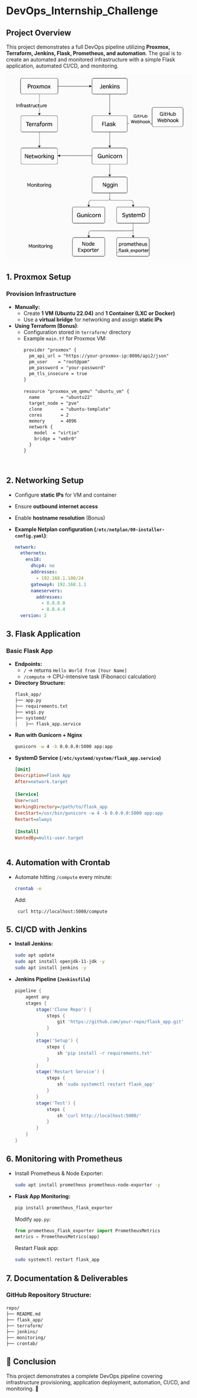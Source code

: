 # DevOps_Internship_Challenge #

## Project Overview
This project demonstrates a full DevOps pipeline utilizing **Proxmox, Terraform, Jenkins, Flask, Prometheus, and automation**. The goal is to create an automated and monitored infrastructure with a simple Flask application, automated CI/CD, and monitoring.

![Architecture Diagram](p.png)

## **1. Proxmox Setup**

### **Provision Infrastructure**
- **Manually:**
  - Create **1 VM (Ubuntu 22.04)** and **1 Container (LXC or Docker)**
  - Use a **virtual bridge** for networking and assign **static IPs**
- **Using Terraform (Bonus)**:
  - Configuration stored in `terraform/` directory
  - Example `main.tf` for Proxmox VM:
    ```hcl
    provider "proxmox" {
      pm_api_url = "https://your-proxmox-ip:8006/api2/json"
      pm_user    = "root@pam"
      pm_password = "your-password"
      pm_tls_insecure = true
    }

    resource "proxmox_vm_qemu" "ubuntu_vm" {
      name        = "ubuntu22"
      target_node = "pve"
      clone       = "ubuntu-template"
      cores       = 2
      memory      = 4096
      network {
        model  = "virtio"
        bridge = "vmbr0"
      }
    }



## **2. Networking Setup**
- Configure **static IPs** for VM and container
- Ensure **outbound internet access**
- Enable **hostname resolution** (Bonus)
- **Example Netplan configuration (`/etc/netplan/00-installer-config.yaml`)**:

  ```yaml
  network:
    ethernets:
      ens18:
        dhcp4: no
        addresses:
          - 192.168.1.100/24
        gateway4: 192.168.1.1
        nameservers:
          addresses:
            - 8.8.8.8
            - 8.8.4.4
    version: 2


## **3. Flask Application**
### **Basic Flask App**
- **Endpoints:**
  - `/` → returns `Hello World from [Your Name]`
  - `/compute` → CPU-intensive task (Fibonacci calculation)
- **Directory Structure:**
  ```plaintext
  flask_app/
  ├── app.py
  ├── requirements.txt
  ├── wsgi.py
  ├── systemd/
  │   ├── flask_app.service
  ```
- **Run with Gunicorn + Nginx**
  ```bash
  gunicorn -w 4 -b 0.0.0.0:5000 app:app
  ```
- **SystemD Service (`/etc/systemd/system/flask_app.service`)**
  ```ini
  [Unit]
  Description=Flask App
  After=network.target
  
  [Service]
  User=root
  WorkingDirectory=/path/to/flask_app
  ExecStart=/usr/bin/gunicorn -w 4 -b 0.0.0.0:5000 app:app
  Restart=always
  
  [Install]
  WantedBy=multi-user.target
 

## **4. Automation with Crontab**
- Automate hitting `/compute` every minute:
  ```bash
  crontab -e
  ```
  Add:
  ```plaintext
   curl http://localhost:5000/compute
    ```

## **5. CI/CD with Jenkins**
- **Install Jenkins:**
  ```bash
  sudo apt update
  sudo apt install openjdk-11-jdk -y
  sudo apt install jenkins -y
  ```
- **Jenkins Pipeline (`Jenkinsfile`)**
  ```groovy
  pipeline {
      agent any
      stages {
          stage('Clone Repo') {
              steps {
                  git 'https://github.com/your-repo/flask_app.git'
              }
          }
          stage('Setup') {
              steps {
                  sh 'pip install -r requirements.txt'
              }
          }
          stage('Restart Service') {
              steps {
                  sh 'sudo systemctl restart flask_app'
              }
          }
          stage('Test') {
              steps {
                  sh 'curl http://localhost:5000/'
              }
          }
      }
  }
  ```

## **6. Monitoring with Prometheus**
- Install Prometheus & Node Exporter:
  ```bash
  sudo apt install prometheus prometheus-node-exporter -y
  ```
- **Flask App Monitoring:**
  ```bash
  pip install prometheus_flask_exporter
  ```
  Modify `app.py`:
  ```python
  from prometheus_flask_exporter import PrometheusMetrics
  metrics = PrometheusMetrics(app)
  ```
  Restart Flask app:
  ```bash
  sudo systemctl restart flask_app

## **7. Documentation & Deliverables**
### **GitHub Repository Structure:**
```plaintext
repo/
├── README.md
├── flask_app/
├── terraform/
├── jenkins/
├── monitoring/
├── crontab/
```


## **📌 Conclusion**
This project demonstrates a complete DevOps pipeline covering infrastructure provisioning, application deployment, automation, CI/CD, and monitoring. 🚀



